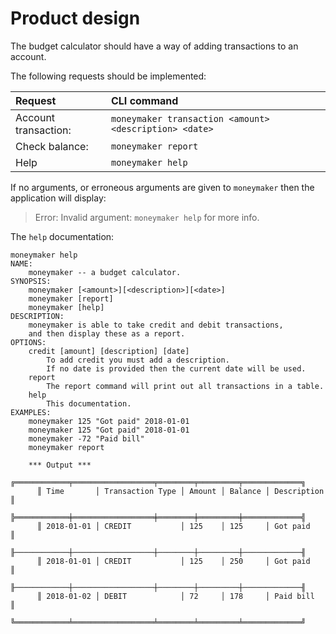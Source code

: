 # Product design

The budget calculator should have a way of adding transactions to an account.

The following requests should be implemented:

| Request              | CLI command                                            |
|:---------------------|:-------------------------------------------------------|
| Account transaction: | `moneymaker transaction <amount> <description> <date>` |
| Check balance:       | `moneymaker report`                                    |
| Help                 | `moneymaker help`                                      |

If no arguments, or erroneous arguments are given to `moneymaker` then the application will display:

>Error: Invalid argument: 
`moneymaker help` 
>for more info.


The `help` documentation:
```
moneymaker help
NAME:
    moneymaker -- a budget calculator.
SYNOPSIS:
    moneymaker [<amount>][<description>][<date>]
    moneymaker [report]
    moneymaker [help]
DESCRIPTION:
    moneymaker is able to take credit and debit transactions,
    and then display these as a report.
OPTIONS:
    credit [amount] [description] [date]
        To add credit you must add a description.
        If no date is provided then the current date will be used.
    report
        The report command will print out all transactions in a table.
    help
        This documentation.
EXAMPLES:
    moneymaker 125 "Got paid" 2018-01-01
    moneymaker 125 "Got paid" 2018-01-01
    moneymaker -72 "Paid bill"
    moneymaker report

    *** Output ***
      ╔════════════╤══════════════════╤════════╤═════════╤═════════════╗
      ║ Time       │ Transaction Type │ Amount │ Balance │ Description ║
      ╠════════════╪══════════════════╪════════╪═════════╪═════════════╣
      ║ 2018-01-01 │ CREDIT           │ 125    │ 125     │ Got paid    ║
      ╟────────────┼──────────────────┼────────┼─────────┼─────────────╢
      ║ 2018-01-01 │ CREDIT           │ 125    │ 250     │ Got paid    ║
      ╟────────────┼──────────────────┼────────┼─────────┼─────────────╢
      ║ 2018-01-02 │ DEBIT            │ 72     │ 178     │ Paid bill   ║
      ╚════════════╧══════════════════╧════════╧═════════╧═════════════╝
```
